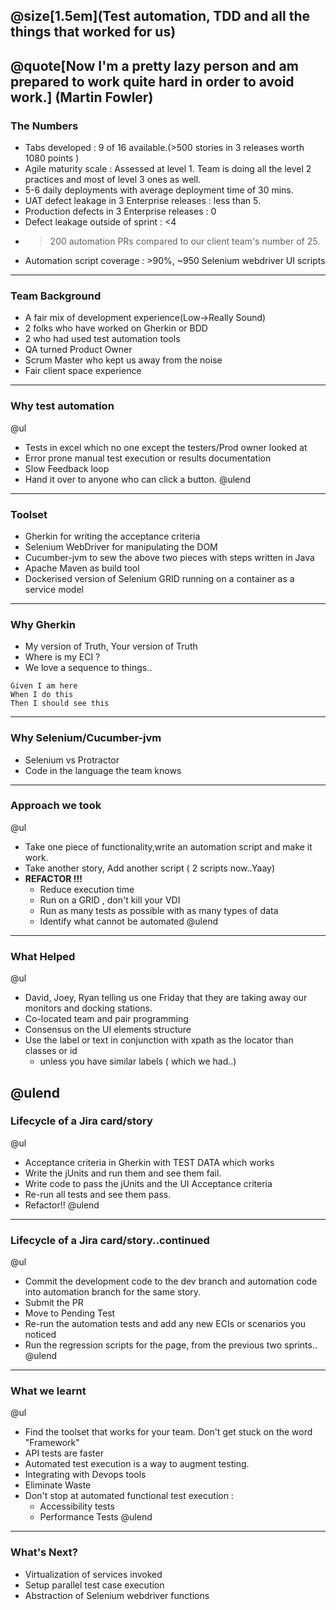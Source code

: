 @size[1.5em](Test automation, TDD and all the things that worked for us)
---
@quote[Now I'm a pretty lazy person and am prepared to work quite hard in order to avoid work.]  (Martin Fowler)
---
### The Numbers
- Tabs developed : 9 of 16 available.(>500 stories in 3 releases worth 1080 points )
- Agile maturity scale : Assessed at level 1. Team is doing all the level 2 practices and most of  level 3 ones as well.
- 5-6 daily deployments with average deployment time of 30 mins.
- UAT defect leakage in 3 Enterprise releases : less than 5.
- Production defects in 3 Enterprise releases : 0
- Defect leakage outside of sprint : <4
- >200 automation PRs compared to our client team's number of 25.
- Automation script coverage : >90%, ~950 Selenium webdriver UI scripts
---

### Team Background

- A fair mix of development experience(Low->Really Sound)
- 2 folks who have worked on Gherkin or BDD
- 2 who had used test automation tools
- QA turned Product Owner
- Scrum Master who kept us away from the noise
- Fair client space experience

---
### Why test automation

@ul
- Tests in excel which no one except the testers/Prod owner looked at
- Error prone manual test execution or results documentation
- Slow Feedback loop
- Hand it over to anyone who can click a button.
@ulend
---
### Toolset

- Gherkin for writing the acceptance criteria
- Selenium WebDriver for manipulating the DOM
- Cucumber-jvm to sew the above two pieces with steps written in Java
- Apache Maven as build tool
- Dockerised version of Selenium GRID running on a container as a service model

---
### Why Gherkin

- My version of Truth, Your version of Truth
- Where is my ECI ?
- We love a sequence to things..
```
Given I am here
When I do this
Then I should see this
```
---
### Why Selenium/Cucumber-jvm

- Selenium vs Protractor
- Code in the language the team knows

---
### Approach we took
@ul
- Take one piece of functionality,write an automation script and make it work.
- Take another story, Add another script ( 2 scripts now..Yaay)
- **REFACTOR !!!**
  - Reduce execution time
  - Run on a GRID , don't kill your VDI
  - Run as many tests as possible with as many types of data
  - Identify what cannot be automated
@ulend
---
### What Helped
@ul
- David, Joey, Ryan telling us one Friday that they are taking away our monitors and docking stations.
- Co-located team and pair programming
- Consensus on the UI elements structure
- Use the label or text in conjunction with xpath as the locator than classes or id
  - unless you have similar labels ( which we had..)

@ulend
---
### Lifecycle of a Jira card/story
@ul
- Acceptance criteria in Gherkin with TEST DATA which works
- Write the jUnits and run them and see them fail.
- Write code to pass the jUnits and the UI Acceptance criteria
- Re-run all tests and see them pass.
- Refactor!!
@ulend
---
### Lifecycle of a Jira card/story..continued
@ul
- Commit the development code to the dev branch and automation code into automation branch for the same story.
- Submit the PR
- Move to Pending Test
- Re-run the automation tests and add any new ECIs or scenarios you noticed
- Run the regression scripts for the page, from the previous two sprints..
@ulend
---
### What we learnt
@ul
- Find the toolset that works for your team. Don't get stuck on the word "Framework"
- API tests are faster
- Automated test execution is a way to augment testing.
- Integrating with Devops tools
- Eliminate Waste
- Don't stop at automated functional test execution :
  - Accessibility tests
  - Performance Tests
@ulend
---

### What's Next?
- Virtualization of services invoked
- Setup parallel test case execution
- Abstraction of Selenium webdriver functions
